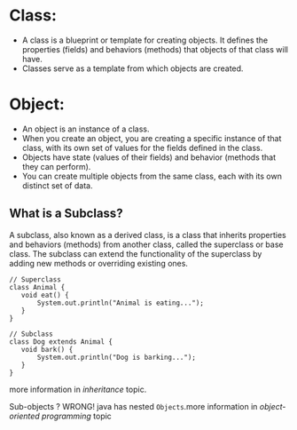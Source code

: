 # Class:
- A class is a blueprint or template for creating objects.
It defines the properties (fields) and behaviors (methods) that objects of that class will have.
- Classes serve as a template from which objects are created.
# Object:
- An object is an instance of a class.
- When you create an object, you are creating a specific instance of that class, with its own set of values for the fields defined in the class.
- Objects have state (values of their fields) and behavior (methods that they can perform).
- You can create multiple objects from the same class, each with its own distinct set of data.

## What is a Subclass?
 A subclass, also known as a derived class, is a class that inherits properties and behaviors (methods) from another class, called the superclass or base class. The subclass can extend the functionality of the superclass by adding new methods or overriding existing ones.
 ```
 // Superclass
class Animal {
    void eat() {
        System.out.println("Animal is eating...");
    }
}

// Subclass
class Dog extends Animal {
    void bark() {
        System.out.println("Dog is barking...");
    }
}
```
more information in *inheritance* topic.

Sub-objects ? WRONG! java has nested `Objects`.more information in  *object-oriented programming* topic